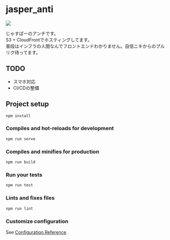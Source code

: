 # jasper_anti

![](https://codebuild.ap-northeast-1.amazonaws.com/badges?uuid=eyJlbmNyeXB0ZWREYXRhIjoiT3JjMkl6dDJpMm40T2h3UFdMdjAxRm1BMGxIZ1NmVjdWMzR0enFoQVpvSnVCcXZ0SXFSMUdwZUxMNDExTUJqYThCaDRpT1VjVFZXTjR5RTAxM2U4SktnPSIsIml2UGFyYW1ldGVyU3BlYyI6IitOeHBobDByd3dkV3ZHQzYiLCJtYXRlcmlhbFNldFNlcmlhbCI6MX0%3D&branch=main)

じゃすぱーのアンチです。  
S3 + CloudFrontでホスティングしてます。  
普段はインフラの人間なんでフロントエンドわかりません。自信ニキからのプルリク待ってます。

## TODO

* スマホ対応
* CI/CDの整備

## Project setup

```
npm install
```

### Compiles and hot-reloads for development

```
npm run serve
```

### Compiles and minifies for production

```
npm run build
```

### Run your tests

```
npm run test
```

### Lints and fixes files

```
npm run lint
```

### Customize configuration

See [Configuration Reference](https://cli.vuejs.org/config/).
